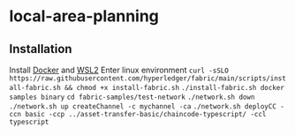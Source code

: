 # local-area-planning
## Installation
Install [Docker](https://docs.docker.com/get-started/get-docker/) and [WSL2](https://learn.microsoft.com/en-us/windows/wsl/install)
Enter linux environment
`curl -sSLO https://raw.githubusercontent.com/hyperledger/fabric/main/scripts/install-fabric.sh && chmod +x install-fabric.sh`
`./install-fabric.sh docker samples binary`
`cd fabric-samples/test-network`
`./network.sh down`
`./network.sh up createChannel -c mychannel -ca`
`./network.sh deployCC -ccn basic -ccp ../asset-transfer-basic/chaincode-typescript/ -ccl typescript`